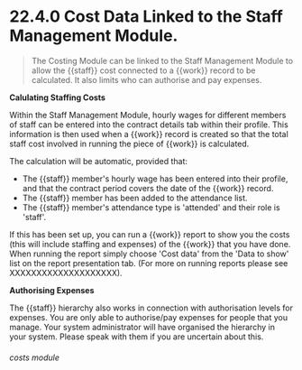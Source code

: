# 22.4.0    Cost Data Linked to the Staff Management Module.

> The Costing Module can be linked to the Staff Management Module to allow the {{staff}} cost connected to a {{work}} record to be calculated. It also limits who can authorise and pay expenses. 

**Calulating Staffing Costs**

Within the Staff Management Module, hourly wages for different members of staff can be entered into the contract details tab within their profile. This information is then used when a {{work}} record is created so that the total staff cost involved in running the piece of {{work}} is calculated.

The calculation will be automatic, provided that:

- The {{staff}} member's hourly wage has been entered into their profile, and that the contract period covers the date of the {{work}} record.
- The {{staff}} member has been added to the attendance list.
- The {{staff}} member's attendance type is 'attended' and their role is 'staff'.

If this has been set up, you can run a {{work}} report to show you the costs (this will include staffing and expenses) of the {{work}} that you have done. When running the report simply choose 'Cost data' from the 'Data to show' list on the report presentation tab. (For more on running reports please see XXXXXXXXXXXXXXXXXXXX).

**Authorising Expenses**

The {{staff}} hierarchy also works in connection with authorisation levels for expenses. You are only able to authorise/pay expenses for people that you manage. Your system administrator will have organised the hierarchy in your system. Please speak with them if you are uncertain about this. 

###### costs module

